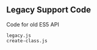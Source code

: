 Legacy Support Code
-------------------
Code for old ES5 API

```match
legacy.js
create-class.js
```

[icon]: fa://fa-history/#ff8505
